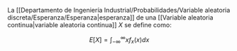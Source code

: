 La [[Departamento de Ingeniería Industrial/Probabilidades/Variable aleatoria discreta/Esperanza/Esperanza|esperanza]] de una [[Variable aleatoria continua|variable aleatoria continua]] $X$ se define como: 

$$E[X] = \int_{-\infty}^{\infty}xf_x(x)dx$$ 

